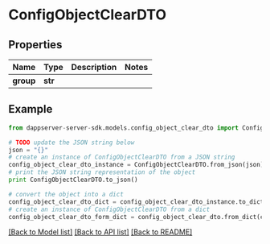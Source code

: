 # ConfigObjectClearDTO


## Properties

Name | Type | Description | Notes
------------ | ------------- | ------------- | -------------
**group** | **str** |  | 

## Example

```python
from dappserver-server-sdk.models.config_object_clear_dto import ConfigObjectClearDTO

# TODO update the JSON string below
json = "{}"
# create an instance of ConfigObjectClearDTO from a JSON string
config_object_clear_dto_instance = ConfigObjectClearDTO.from_json(json)
# print the JSON string representation of the object
print ConfigObjectClearDTO.to_json()

# convert the object into a dict
config_object_clear_dto_dict = config_object_clear_dto_instance.to_dict()
# create an instance of ConfigObjectClearDTO from a dict
config_object_clear_dto_form_dict = config_object_clear_dto.from_dict(config_object_clear_dto_dict)
```
[[Back to Model list]](../README.md#documentation-for-models) [[Back to API list]](../README.md#documentation-for-api-endpoints) [[Back to README]](../README.md)


